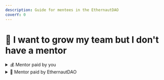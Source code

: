 ```yaml
---
description: Guide for mentees in the EthernautDAO
coverY: 0
---
```


# 🤝 I want to grow my team but I don't have a mentor

<details>

<summary><span data-gb-custom-inline data-tag="emoji" data-code="1f4b0">💰</span> Mentor paid by you</summary>

This is a job offer for mentors. You either have the candidates to be mentored or you need both a mentor and a mentee. We can offer mentors a payment for the hours implemented into training. \
\
To apply to this process please contact Dhannte on Discord [here](https://t.co/mrWVYLM8Q1)

</details>

<details>

<summary><span data-gb-custom-inline data-tag="emoji" data-code="1f48e">💎</span> Mentor paid by EthernautDAO</summary>

This option is for public goods projects in need of a mentor and projects with small funds that plan to become profitable in the future. EthernautDAO treasury can cover the costs for the mentor in both cases.

:green\_circle: Public good projects won't be charged in any way but we will appreciate mutual collaboration.&#x20;

:red\_circle: Future profitable projects will need to submit a fund request proposal and future EthernautDAO retribution, which is to be voted by the EthernautDAO council.

To apply please contact Dhannte on discord [here](https://t.co/mrWVYLM8Q1)\




</details>

####
